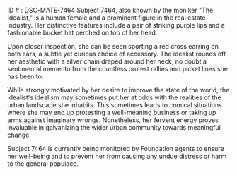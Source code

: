 ID # : DSC-MATE-7464
Subject 7464, also known by the moniker "The Idealist," is a human female and a prominent figure in the real estate industry. Her distinctive features include a pair of striking purple lips and a fashionable bucket hat perched on top of her head.

Upon closer inspection, she can be seen sporting a red cross earring on both ears, a subtle yet curious choice of accessory. The idealist rounds off her aesthetic with a silver chain draped around her neck, no doubt a sentimental memento from the countless protest rallies and picket lines she has been to.

While strongly motivated by her desire to improve the state of the world, the idealist's idealism may sometimes put her at odds with the realities of the urban landscape she inhabits. This sometimes leads to comical situations where she may end up protesting a well-meaning business or taking up arms against imaginary wrongs. Nonetheless, her fervent energy proves invaluable in galvanizing the wider urban community towards meaningful change. 

Subject 7464 is currently being monitored by Foundation agents to ensure her well-being and to prevent her from causing any undue distress or harm to the general populace.